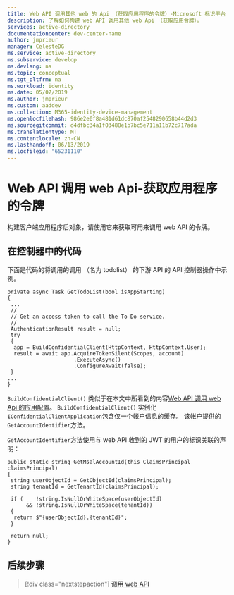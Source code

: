 ```yaml
---
title: Web API 调用其他 web 的 Api （获取应用程序的令牌）-Microsoft 标识平台
description: 了解如何构建 web API 调用其他 web Api （获取应用令牌）。
services: active-directory
documentationcenter: dev-center-name
author: jmprieur
manager: CelesteDG
ms.service: active-directory
ms.subservice: develop
ms.devlang: na
ms.topic: conceptual
ms.tgt_pltfrm: na
ms.workload: identity
ms.date: 05/07/2019
ms.author: jmprieur
ms.custom: aaddev
ms.collection: M365-identity-device-management
ms.openlocfilehash: 986e2e0f8a481d61dc870af2548290658b44d2d3
ms.sourcegitcommit: d4dfbc34a1f03488e1b7bc5e711a11b72c717ada
ms.translationtype: MT
ms.contentlocale: zh-CN
ms.lasthandoff: 06/13/2019
ms.locfileid: "65231110"
---
```

# <a name="web-api-that-calls-web-apis---acquire-a-token-for-the-app"></a>Web API 调用 web Api-获取应用程序的令牌

构建客户端应用程序后对象，请使用它来获取可用来调用 web API 的令牌。

## <a name="code-in-the-controller"></a>在控制器中的代码

下面是代码的将调用的调用 （名为 todolist） 的下游 API 的 API 控制器操作中示例。

```CSharp
private async Task GetTodoList(bool isAppStarting)
{
 ...
 //
 // Get an access token to call the To Do service.
 //
 AuthenticationResult result = null;
 try
 {
  app = BuildConfidentialClient(HttpContext, HttpContext.User);
  result = await app.AcquireTokenSilent(Scopes, account)
                     .ExecuteAsync()
                     .ConfigureAwait(false);
 }
...
}
```

`BuildConfidentialClient()` 类似于在本文中所看到的内容[Web API 调用 web Api 的应用配置](scenario-web-api-call-api-app-configuration.md)。 `BuildConfidentialClient()` 实例化`IConfidentialClientApplication`包含仅一个帐户信息的缓存。 该帐户提供的`GetAccountIdentifier`方法。

`GetAccountIdentifier`方法使用与 web API 收到的 JWT 的用户的标识关联的声明：

```CSharp
public static string GetMsalAccountId(this ClaimsPrincipal claimsPrincipal)
{
 string userObjectId = GetObjectId(claimsPrincipal);
 string tenantId = GetTenantId(claimsPrincipal);

 if (    !string.IsNullOrWhiteSpace(userObjectId)
      && !string.IsNullOrWhiteSpace(tenantId))
 {
  return $"{userObjectId}.{tenantId}";
 }

 return null;
}
```

## <a name="next-steps"></a>后续步骤

> [!div class="nextstepaction"]
> [调用 web API](scenario-web-api-call-api-call-api.md)
